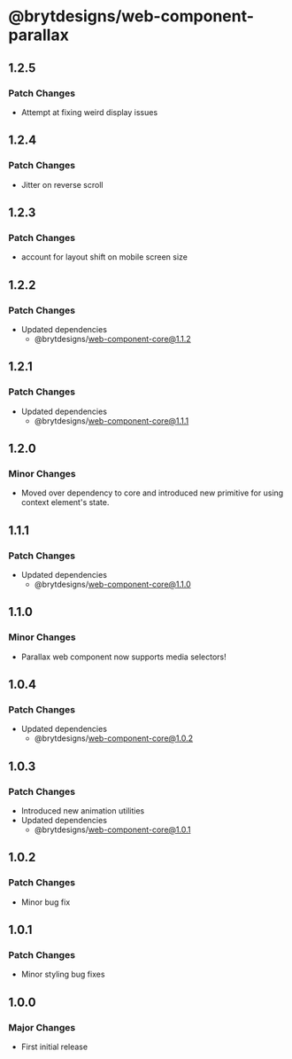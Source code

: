 # @brytdesigns/web-component-parallax

## 1.2.5

### Patch Changes

- Attempt at fixing weird display issues

## 1.2.4

### Patch Changes

- Jitter on reverse scroll

## 1.2.3

### Patch Changes

- account for layout shift on mobile screen size

## 1.2.2

### Patch Changes

- Updated dependencies
  - @brytdesigns/web-component-core@1.1.2

## 1.2.1

### Patch Changes

- Updated dependencies
  - @brytdesigns/web-component-core@1.1.1

## 1.2.0

### Minor Changes

- Moved over dependency to core and introduced new primitive for using context element's state.

## 1.1.1

### Patch Changes

- Updated dependencies
  - @brytdesigns/web-component-core@1.1.0

## 1.1.0

### Minor Changes

- Parallax web component now supports media selectors!

## 1.0.4

### Patch Changes

- Updated dependencies
  - @brytdesigns/web-component-core@1.0.2

## 1.0.3

### Patch Changes

- Introduced new animation utilities
- Updated dependencies
  - @brytdesigns/web-component-core@1.0.1

## 1.0.2

### Patch Changes

- Minor bug fix

## 1.0.1

### Patch Changes

- Minor styling bug fixes

## 1.0.0

### Major Changes

- First initial release

